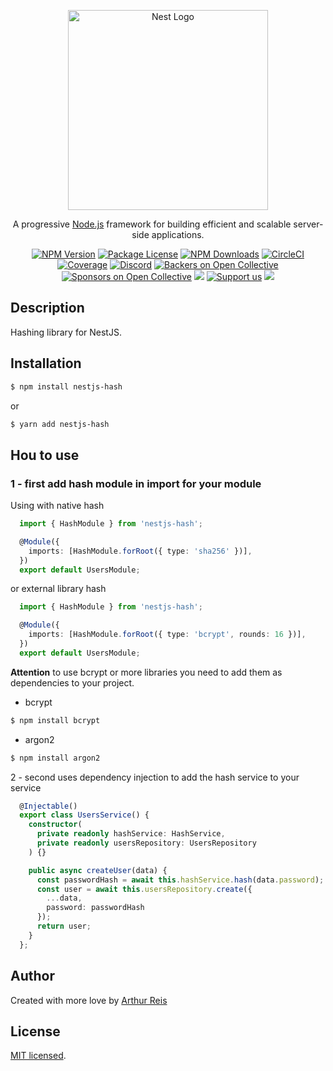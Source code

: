<p align="center">
  <a href="http://nestjs.com/" target="blank"><img src="https://nestjs.com/img/logo_text.svg" width="320" alt="Nest Logo" /></a>
</p>

[circleci-image]: https://img.shields.io/circleci/build/github/nestjs/nest/master?token=abc123def456
[circleci-url]: https://circleci.com/gh/nestjs/nest

  <p align="center">A progressive <a href="http://nodejs.org" target="_blank">Node.js</a> framework for building efficient and scalable server-side applications.</p>
    <p align="center">
<a href="https://www.npmjs.com/~nestjscore" target="_blank"><img src="https://img.shields.io/npm/v/@nestjs/core.svg" alt="NPM Version" /></a>
<a href="https://www.npmjs.com/~nestjscore" target="_blank"><img src="https://img.shields.io/npm/l/@nestjs/core.svg" alt="Package License" /></a>
<a href="https://www.npmjs.com/~nestjscore" target="_blank"><img src="https://img.shields.io/npm/dm/@nestjs/common.svg" alt="NPM Downloads" /></a>
<a href="https://circleci.com/gh/nestjs/nest" target="_blank"><img src="https://img.shields.io/circleci/build/github/nestjs/nest/master" alt="CircleCI" /></a>
<a href="https://coveralls.io/github/nestjs/nest?branch=master" target="_blank"><img src="https://coveralls.io/repos/github/nestjs/nest/badge.svg?branch=master#9" alt="Coverage" /></a>
<a href="https://discord.gg/G7Qnnhy" target="_blank"><img src="https://img.shields.io/badge/discord-online-brightgreen.svg" alt="Discord"/></a>
<a href="https://opencollective.com/nest#backer" target="_blank"><img src="https://opencollective.com/nest/backers/badge.svg" alt="Backers on Open Collective" /></a>
<a href="https://opencollective.com/nest#sponsor" target="_blank"><img src="https://opencollective.com/nest/sponsors/badge.svg" alt="Sponsors on Open Collective" /></a>
  <a href="https://paypal.me/kamilmysliwiec" target="_blank"><img src="https://img.shields.io/badge/Donate-PayPal-ff3f59.svg"/></a>
    <a href="https://opencollective.com/nest#sponsor"  target="_blank"><img src="https://img.shields.io/badge/Support%20us-Open%20Collective-41B883.svg" alt="Support us"></a>
  <a href="https://twitter.com/nestframework" target="_blank"><img src="https://img.shields.io/twitter/follow/nestframework.svg?style=social&label=Follow"></a>
</p>
  <!--[![Backers on Open Collective](https://opencollective.com/nest/backers/badge.svg)](https://opencollective.com/nest#backer)
  [![Sponsors on Open Collective](https://opencollective.com/nest/sponsors/badge.svg)](https://opencollective.com/nest#sponsor)-->

## Description

Hashing library for NestJS.

## Installation

```bash
$ npm install nestjs-hash
```
or
```bash
$ yarn add nestjs-hash
```
## Hou to use

### 1 - first add hash module in import for your module

Using with native hash

```ts
  import { HashModule } from 'nestjs-hash';

  @Module({
    imports: [HashModule.forRoot({ type: 'sha256' })],
  })
  export default UsersModule;
```
or external library hash

```ts
  import { HashModule } from 'nestjs-hash';

  @Module({
    imports: [HashModule.forRoot({ type: 'bcrypt', rounds: 16 })],
  })
  export default UsersModule;
```

**Attention** to use bcrypt or more libraries you need to add them as dependencies to your project.

- bcrypt  
```bash
$ npm install bcrypt
```
- argon2
```bash
$ npm install argon2
```

2 - second uses dependency injection to add the hash service to your service
```ts
  @Injectable()
  export class UsersService() {
    constructor(
      private readonly hashService: HashService,
      private readonly usersRepository: UsersRepository
    ) {}

    public async createUser(data) {
      const passwordHash = await this.hashService.hash(data.password);
      const user = await this.usersRepository.create({
        ...data,
        password: passwordHash
      });
      return user;
    }
  };
```

## Author

Created with more love by [Arthur Reis](https://github.com/arthur-rs)

## License

[MIT licensed](LICENSE).

